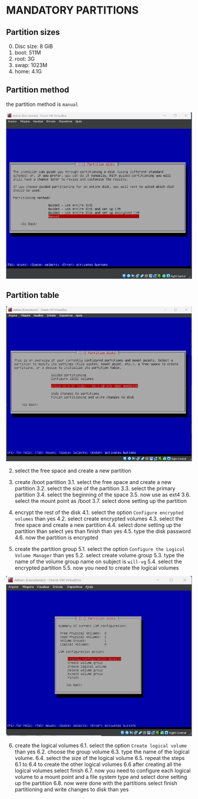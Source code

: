 # MANDATORY PARTITIONS

## Partition sizes

0. Disc size: 8 GiB
1. boot: 511M
2. root: 3G
3. swap: 1023M
4. home: 4.1G

## Partition method

the partition method is `manual`

![partition method](./imgs/02.png)

## Partition table

![partition disk](./imgs/03.png)

2. select the free space and create a new partition

3. create /boot partition
   3.1. select the free space and create a new partition
   3.2. select the size of the partition
   3.3. select the primary partition
   3.4. select the beginning of the space
   3.5. now use as ext4
   3.6. select the mount point as /boot
   3.7. select done setting up the partition

4. encrypt the rest of the disk
   4.1. select the option `Configure encrypted volumes` than yes
   4.2. select create encrypted volumes
   4.3. select the free space and create a new partition
   4.4. select done setting up the partition than select yes than finish than yes
   4.5. type the disk password
   4.6. now the partition is encrypted

5. create the partition group
   5.1. select the option `Configure the Logical Volume Manager` than yes
   5.2. select create volume group
   5.3. type the name of the volume group name on subject is `will-vg`
   5.4. select the encrypted partition
   5.5. now you need to create the logical volumes

![partition lvm](./imgs/07.png)

6. create the logical volumes
   6.1. select the option `Create logical volume` than yes
   6.2. choose the group volume
   6.3. type the name of the logical volume.
   6.4. select the size of the logical volume
   6.5. repeat the steps 6.1 to 6.4 to create the other logical volumes
   6.6 after creating all the logical volumes select finish
   6.7. now you need to configure each logical volume to a mount point and a file system type and select done setting up the partition
   6.8. now were done with the partitions select finish partitioning and write changes to disk than yes
